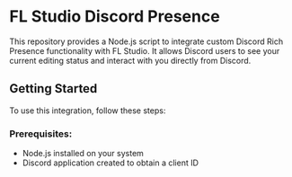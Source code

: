 # FL Studio Discord Presence

This repository provides a Node.js script to integrate custom Discord Rich Presence functionality with FL Studio. It allows Discord users to see your current editing status and interact with you directly from Discord.

## Getting Started
To use this integration, follow these steps:

### Prerequisites:
- Node.js installed on your system
- Discord application created to obtain a client ID
